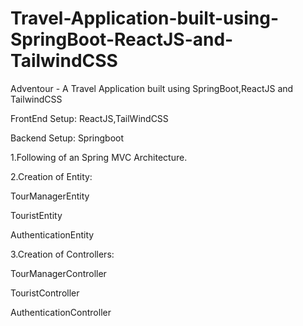 # Travel-Application-built-using-SpringBoot-ReactJS-and-TailwindCSS
Adventour - A Travel Application built using SpringBoot,ReactJS and TailwindCSS

FrontEnd Setup: ReactJS,TailWindCSS

Backend Setup: Springboot 

1.Following of an Spring MVC Architecture.

2.Creation of Entity:

TourManagerEntity

TouristEntity

AuthenticationEntity

3.Creation of Controllers:

TourManagerController

TouristController

AuthenticationController
